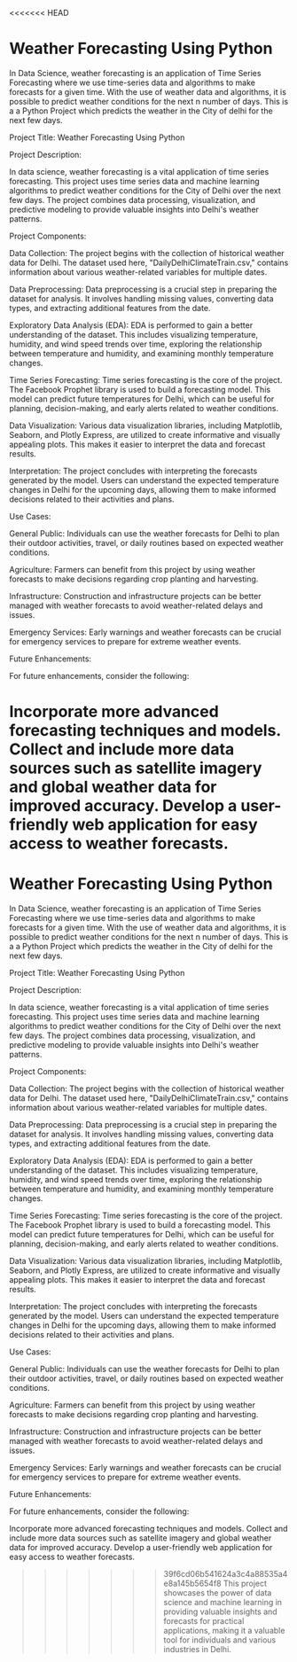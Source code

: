 <<<<<<< HEAD
# Weather Forecasting Using Python 

In Data Science, weather forecasting is an application of Time Series Forecasting where we use time-series data and algorithms to make forecasts for a given time. With the use of weather data and algorithms, it is possible to predict weather conditions for the next n number of days.
This is a a Python Project which predicts the weather in the City of delhi for the next few days.

Project Title: Weather Forecasting Using Python

Project Description:

In data science, weather forecasting is a vital application of time series forecasting. This project uses time series data and machine learning algorithms to predict weather conditions for the City of Delhi over the next few days. The project combines data processing, visualization, and predictive modeling to provide valuable insights into Delhi's weather patterns.

Project Components:

Data Collection: The project begins with the collection of historical weather data for Delhi. The dataset used here, "DailyDelhiClimateTrain.csv," contains information about various weather-related variables for multiple dates.

Data Preprocessing: Data preprocessing is a crucial step in preparing the dataset for analysis. It involves handling missing values, converting data types, and extracting additional features from the date.

Exploratory Data Analysis (EDA): EDA is performed to gain a better understanding of the dataset. This includes visualizing temperature, humidity, and wind speed trends over time, exploring the relationship between temperature and humidity, and examining monthly temperature changes.

Time Series Forecasting: Time series forecasting is the core of the project. The Facebook Prophet library is used to build a forecasting model. This model can predict future temperatures for Delhi, which can be useful for planning, decision-making, and early alerts related to weather conditions.

Data Visualization: Various data visualization libraries, including Matplotlib, Seaborn, and Plotly Express, are utilized to create informative and visually appealing plots. This makes it easier to interpret the data and forecast results.

Interpretation: The project concludes with interpreting the forecasts generated by the model. Users can understand the expected temperature changes in Delhi for the upcoming days, allowing them to make informed decisions related to their activities and plans.

Use Cases:

General Public: Individuals can use the weather forecasts for Delhi to plan their outdoor activities, travel, or daily routines based on expected weather conditions.

Agriculture: Farmers can benefit from this project by using weather forecasts to make decisions regarding crop planting and harvesting.

Infrastructure: Construction and infrastructure projects can be better managed with weather forecasts to avoid weather-related delays and issues.

Emergency Services: Early warnings and weather forecasts can be crucial for emergency services to prepare for extreme weather events.

Future Enhancements:

For future enhancements, consider the following:

Incorporate more advanced forecasting techniques and models.
Collect and include more data sources such as satellite imagery and global weather data for improved accuracy.
Develop a user-friendly web application for easy access to weather forecasts.
=======
# Weather Forecasting Using Python 

In Data Science, weather forecasting is an application of Time Series Forecasting where we use time-series data and algorithms to make forecasts for a given time. With the use of weather data and algorithms, it is possible to predict weather conditions for the next n number of days.
This is a a Python Project which predicts the weather in the City of delhi for the next few days.

Project Title: Weather Forecasting Using Python

Project Description:

In data science, weather forecasting is a vital application of time series forecasting. This project uses time series data and machine learning algorithms to predict weather conditions for the City of Delhi over the next few days. The project combines data processing, visualization, and predictive modeling to provide valuable insights into Delhi's weather patterns.

Project Components:

Data Collection: The project begins with the collection of historical weather data for Delhi. The dataset used here, "DailyDelhiClimateTrain.csv," contains information about various weather-related variables for multiple dates.

Data Preprocessing: Data preprocessing is a crucial step in preparing the dataset for analysis. It involves handling missing values, converting data types, and extracting additional features from the date.

Exploratory Data Analysis (EDA): EDA is performed to gain a better understanding of the dataset. This includes visualizing temperature, humidity, and wind speed trends over time, exploring the relationship between temperature and humidity, and examining monthly temperature changes.

Time Series Forecasting: Time series forecasting is the core of the project. The Facebook Prophet library is used to build a forecasting model. This model can predict future temperatures for Delhi, which can be useful for planning, decision-making, and early alerts related to weather conditions.

Data Visualization: Various data visualization libraries, including Matplotlib, Seaborn, and Plotly Express, are utilized to create informative and visually appealing plots. This makes it easier to interpret the data and forecast results.

Interpretation: The project concludes with interpreting the forecasts generated by the model. Users can understand the expected temperature changes in Delhi for the upcoming days, allowing them to make informed decisions related to their activities and plans.

Use Cases:

General Public: Individuals can use the weather forecasts for Delhi to plan their outdoor activities, travel, or daily routines based on expected weather conditions.

Agriculture: Farmers can benefit from this project by using weather forecasts to make decisions regarding crop planting and harvesting.

Infrastructure: Construction and infrastructure projects can be better managed with weather forecasts to avoid weather-related delays and issues.

Emergency Services: Early warnings and weather forecasts can be crucial for emergency services to prepare for extreme weather events.

Future Enhancements:

For future enhancements, consider the following:

Incorporate more advanced forecasting techniques and models.
Collect and include more data sources such as satellite imagery and global weather data for improved accuracy.
Develop a user-friendly web application for easy access to weather forecasts.
>>>>>>> 39f6cd06b541624a3c4a88535a4e8a145b5654f8
This project showcases the power of data science and machine learning in providing valuable insights and forecasts for practical applications, making it a valuable tool for individuals and various industries in Delhi.